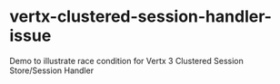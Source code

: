 # vertx-clustered-session-handler-issue
Demo to illustrate race condition for Vertx 3 Clustered Session Store/Session Handler


